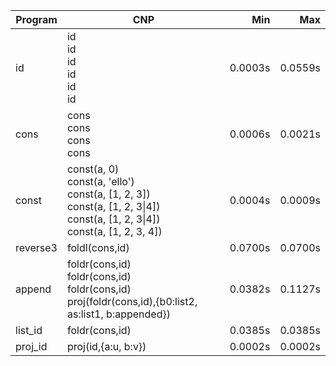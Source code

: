 Program | CNP | Min | Max
--- | --- | ---: | ---:
id | id<br/>id<br/>id<br/>id<br/>id<br/>id | 0.0003s | 0.0559s
cons | cons<br/>cons<br/>cons<br/>cons | 0.0006s | 0.0021s
const | const(a, 0)<br/>const(a, 'ello')<br/>const(a, [1, 2, 3])<br/>const(a, [1, 2, 3\|4])<br/>const(a, [1, 2, 3\|4])<br/>const(a, [1, 2, 3, 4]) | 0.0004s | 0.0009s
reverse3 | foldl(cons,id) | 0.0700s | 0.0700s
append | foldr(cons,id)<br/>foldr(cons,id)<br/>foldr(cons,id)<br/>proj(foldr(cons,id),{b0:list2, as:list1, b:appended}) | 0.0382s | 0.1127s
list_id | foldr(cons,id) | 0.0385s | 0.0385s
proj_id | proj(id,{a:u, b:v}) | 0.0002s | 0.0002s
